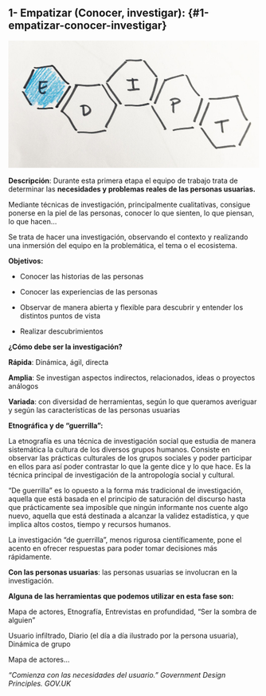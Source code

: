## 1- Empatizar (Conocer, investigar): {#1-empatizar-conocer-investigar}

![](/images/image10.jpg)

**Descripción**: Durante esta primera etapa el equipo de trabajo trata de determinar las **necesidades y problemas reales de las personas usuarias.**

Mediante técnicas de investigación, principalmente cualitativas, consigue ponerse en la piel de las personas, conocer lo que sienten, lo que piensan, lo que hacen…

Se trata de hacer una  investigación, observando el contexto y realizando una inmersión del equipo en la problemática, el tema o el ecosistema.

**Objetivos:**

- Conocer las historias de las personas

- Conocer las experiencias de las personas

- Observar de manera abierta y flexible para descubrir y entender los distintos puntos de vista

- Realizar descubrimientos

**¿Cómo debe ser la investigación?**

**Rápida**: Dinámica, ágil, directa

**Amplia**: Se investigan aspectos indirectos, relacionados, ideas o proyectos análogos

**Variada**: con diversidad de herramientas, según lo que queramos averiguar y según las características de las personas usuarias

**Etnográfica y de “guerrilla”:**

La etnografía es una técnica de investigación social que estudia de manera sistemática la cultura de los diversos grupos humanos. Consiste en observar las prácticas culturales de los grupos sociales y poder participar en ellos para así poder contrastar lo que la gente dice y lo que hace. Es la técnica principal de investigación de la antropología social y cultural.

“De guerrilla” es lo opuesto a la forma más tradicional de investigación, aquella que está basada en el principio de saturación del discurso hasta que prácticamente sea imposible que ningún informante nos cuente algo nuevo, aquella que está destinada a alcanzar la validez estadística, y que implica altos costos, tiempo y recursos humanos.

La investigación “de guerrilla”, menos rigurosa científicamente, pone el acento en ofrecer respuestas para poder tomar decisiones más rápidamente.

**Con las personas usuarias**: las personas usuarias se involucran en la investigación.

**Alguna de las herramientas que podemos utilizar en esta fase son:**

Mapa de actores, Etnografía, Entrevistas en profundidad, “Ser la sombra de alguien”

Usuario infiltrado, Diario (el día a día ilustrado por la persona usuaria), Dinámica de grupo

Mapa de actores...

_“Comienza con las necesidades del usuario.”
Government Design Principles. GOV.UK_

